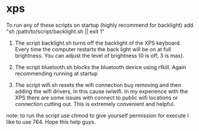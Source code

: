 # xps
To run any of these scripts on startup (highly recommend for backlight) add "sh /path/to/script/backlight.sh || exit 1"

1. The script backlight.sh turns off the backlight of the XPS keyboard. Every time the computer restarts the back light will be on at full brightness. You can adjust the level of brightness (0 is off, 3 is max).

2. The script bluetooth.sh blocks the bluetooth device using rfkill. Again recommending running at startup

3. The script wifi.sh resets the wifi connection buy removing and then adding the wifi drivers, In this cause iwlwifi. In my experience with the XPS there are some issues with connect to public wifi locations or connection cutting out. This is extremely convenient and helpful.

note: to run the script use chmod to give yourself permission for execute I like to use 764. Hope this help guys. 
